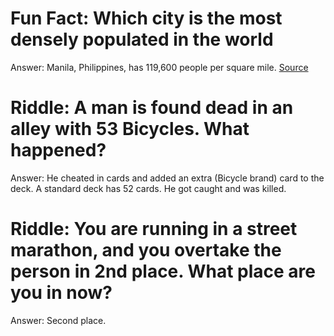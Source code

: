 # Fun Fact: Which city is the most densely populated in the world

Answer: Manila, Philippines, has 119,600 people per square mile. [Source](https://worldpopulationreview.com/world-city-rankings/population-density-by-city)



# Riddle: A man is found dead in an alley with 53 Bicycles. What happened?

Answer: He cheated in cards and added an extra (Bicycle brand) card to the deck. A standard deck has 52 cards. He got caught and was killed.



# Riddle: You are running in a street marathon, and you overtake the person in 2nd place. What place are you in now?

Answer: Second place.
